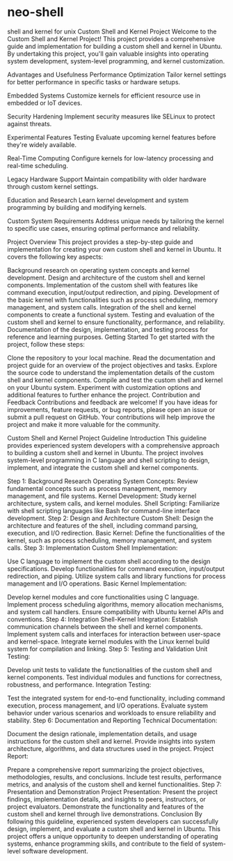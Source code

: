 # neo-shell
shell and kernel for unix
Custom Shell and Kernel Project
Welcome to the Custom Shell and Kernel Project! This project provides a comprehensive guide and implementation for building a custom shell and kernel in Ubuntu. By undertaking this project, you'll gain valuable insights into operating system development, system-level programming, and kernel customization.

Advantages and Usefulness
Performance Optimization
Tailor kernel settings for better performance in specific tasks or hardware setups.

Embedded Systems
Customize kernels for efficient resource use in embedded or IoT devices.

Security Hardening
Implement security measures like SELinux to protect against threats.

Experimental Features Testing
Evaluate upcoming kernel features before they're widely available.

Real-Time Computing
Configure kernels for low-latency processing and real-time scheduling.

Legacy Hardware Support
Maintain compatibility with older hardware through custom kernel settings.

Education and Research
Learn kernel development and system programming by building and modifying kernels.

Custom System Requirements
Address unique needs by tailoring the kernel to specific use cases, ensuring optimal performance and reliability.

Project Overview
This project provides a step-by-step guide and implementation for creating your own custom shell and kernel in Ubuntu. It covers the following key aspects:

Background research on operating system concepts and kernel development.
Design and architecture of the custom shell and kernel components.
Implementation of the custom shell with features like command execution, input/output redirection, and piping.
Development of the basic kernel with functionalities such as process scheduling, memory management, and system calls.
Integration of the shell and kernel components to create a functional system.
Testing and evaluation of the custom shell and kernel to ensure functionality, performance, and reliability.
Documentation of the design, implementation, and testing process for reference and learning purposes.
Getting Started
To get started with the project, follow these steps:

Clone the repository to your local machine.
Read the documentation and project guide for an overview of the project objectives and tasks.
Explore the source code to understand the implementation details of the custom shell and kernel components.
Compile and test the custom shell and kernel on your Ubuntu system.
Experiment with customization options and additional features to further enhance the project.
Contribution and Feedback
Contributions and feedback are welcome! If you have ideas for improvements, feature requests, or bug reports, please open an issue or submit a pull request on GitHub. Your contributions will help improve the project and make it more valuable for the community.



Custom Shell and Kernel Project Guideline
Introduction
This guideline provides experienced system developers with a comprehensive approach to building a custom shell and kernel in Ubuntu. The project involves system-level programming in C language and shell scripting to design, implement, and integrate the custom shell and kernel components.

Step 1: Background Research
Operating System Concepts: Review fundamental concepts such as process management, memory management, and file systems.
Kernel Development: Study kernel architecture, system calls, and kernel modules.
Shell Scripting: Familiarize with shell scripting languages like Bash for command-line interface development.
Step 2: Design and Architecture
Custom Shell: Design the architecture and features of the shell, including command parsing, execution, and I/O redirection.
Basic Kernel: Define the functionalities of the kernel, such as process scheduling, memory management, and system calls.
Step 3: Implementation
Custom Shell Implementation:

Use C language to implement the custom shell according to the design specifications.
Develop functionalities for command execution, input/output redirection, and piping.
Utilize system calls and library functions for process management and I/O operations.
Basic Kernel Implementation:

Develop kernel modules and core functionalities using C language.
Implement process scheduling algorithms, memory allocation mechanisms, and system call handlers.
Ensure compatibility with Ubuntu kernel APIs and conventions.
Step 4: Integration
Shell-Kernel Integration:
Establish communication channels between the shell and kernel components.
Implement system calls and interfaces for interaction between user-space and kernel-space.
Integrate kernel modules with the Linux kernel build system for compilation and linking.
Step 5: Testing and Validation
Unit Testing:

Develop unit tests to validate the functionalities of the custom shell and kernel components.
Test individual modules and functions for correctness, robustness, and performance.
Integration Testing:

Test the integrated system for end-to-end functionality, including command execution, process management, and I/O operations.
Evaluate system behavior under various scenarios and workloads to ensure reliability and stability.
Step 6: Documentation and Reporting
Technical Documentation:

Document the design rationale, implementation details, and usage instructions for the custom shell and kernel.
Provide insights into system architecture, algorithms, and data structures used in the project.
Project Report:

Prepare a comprehensive report summarizing the project objectives, methodologies, results, and conclusions.
Include test results, performance metrics, and analysis of the custom shell and kernel functionalities.
Step 7: Presentation and Demonstration
Project Presentation:
Present the project findings, implementation details, and insights to peers, instructors, or project evaluators.
Demonstrate the functionality and features of the custom shell and kernel through live demonstrations.
Conclusion
By following this guideline, experienced system developers can successfully design, implement, and evaluate a custom shell and kernel in Ubuntu. This project offers a unique opportunity to deepen understanding of operating systems, enhance programming skills, and contribute to the field of system-level software development.



